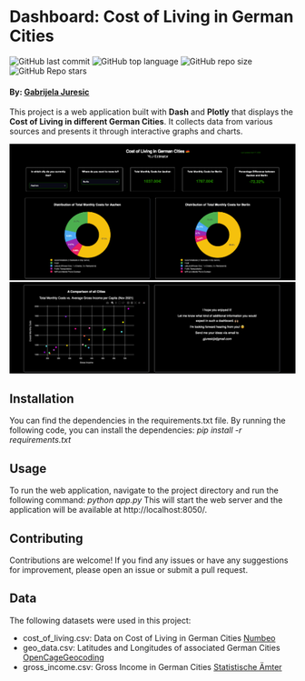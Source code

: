 # Dashboard: Cost of Living in German Cities

![GitHub last commit](https://img.shields.io/github/last-commit/gjuresic/cost_of_living_german_cities)  ![GitHub top language](https://img.shields.io/github/languages/top/gjuresic/cost_of_living_german_cities) ![GitHub repo size](https://img.shields.io/github/repo-size/gjuresic/cost_of_living_german_cities) ![GitHub Repo stars](https://img.shields.io/github/stars/gjuresic/cost_of_living_german_cities?style=social)

#### By: [Gabrijela Juresic](https://github.com/gjuresic)

This project is a web application built with **Dash** and **Plotly** that displays the **Cost of Living in different German Cities**. It collects data from various sources and presents it through interactive graphs and charts.

![alt text](https://github.com/gjuresic/cost_of_living_german_cities/blob/main/dashboard1.png)
![alt text](https://github.com/gjuresic/cost_of_living_german_cities/blob/main/dashboard2.png)

## Installation
You can find the dependencies in the requirements.txt file.
By running the following code, you can install the dependencies: *pip install -r requirements.txt*

## Usage
To run the web application, navigate to the project directory and run the following command: *python app.py*
This will start the web server and the application will be available at http://localhost:8050/.

## Contributing
Contributions are welcome! If you find any issues or have any suggestions for improvement, please open an issue or submit a pull request.

## Data
The following datasets were used in this project:
- cost_of_living.csv: Data on Cost of Living in German Cities [Numbeo](https://www.numbeo.com/cost-of-living/)
- geo_data.csv: Latitudes and Longitudes of associated German Cities [OpenCageGeocoding](https://opencagedata.com)
- gross_income.csv: Gross Income in German Cities [Statistische Ämter](https://www.statistikportal.de/sites/default/files/2022-07/vgrdl_r2b2_bs2021.xlsx)
